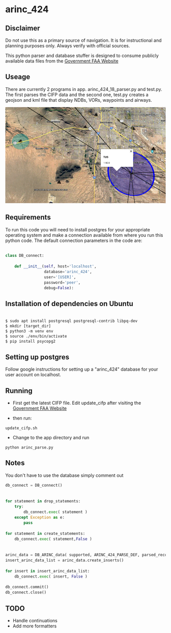 # arinc_424

## Disclaimer

Do not use this as a primary source of navigation. It is for instructional and planning purposes only. Always verify with official sources.

This python parser and database stuffer is designed to consume publicly
available data files from the [Government FAA Website](https://www.faa.gov/air_traffic/flight_info/aeronav/digital_products/cifp/download/)

## Useage

There are currently 2 programs in app. arinc_424_18_parser.py and test.py. The first parses the CIFP data and the second one, test.py creates a geojson and kml file that display NDBs, VORs, waypoints and airways.

![TUS_Image](img/TUS_nav.png?raw=true)

## Requirements

To run this code you will need to install postgres for your appropriate operating system and make a connection available from where you run this python code. The default connection parameters in the code are:

``` Python

class DB_connect:

    def __init__(self, host='localhost',
                 database='arinc_424',
                 user='[USER]',
                 password='peer',
                 debug=False):
```

## Installation of dependencies on Ubuntu

```

$ sudo apt install postgresql postgresql-contrib libpq-dev
$ mkdir [target_dir]
$ python3 -m venv env
$ source ./env/bin/activate
$ pip install psycopg2

```
## Setting up postgres

Follow google instructions for setting up a "arinc_424" database for your user account on localhost.

## Running

* First get the latest CIFP file. Edit update_cifp after visiting the [Government FAA Website](https://www.faa.gov/air_traffic/flight_info/aeronav/digital_products/cifp/download/)

* then run:

```
update_cifp.sh
```

* Change to the app directory and run
```
python arinc_parse.py
```


## Notes

You don't have to use the database simply comment out

``` Python
db_connect = DB_connect()


for statement in drop_statements:
    try:
        db_connect.exec( statement )        
    except Exception as e:
        pass

for statement in create_statements:
    db_connect.exec( statement,False )


arinc_data = DB_ARINC_data( supported, ARINC_424_PARSE_DEF, parsed_record_dict )
insert_arinc_data_list = arinc_data.create_inserts()

for insert in insert_arinc_data_list:
    db_connect.exec( insert, False )

db_connect.commit()
db_connect.close()
```

## TODO

* Handle continuations
* Add more formatters